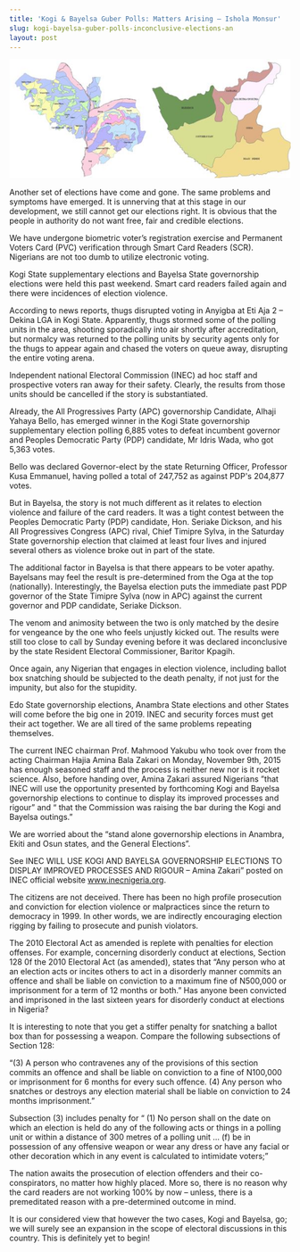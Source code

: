 ```yaml
---
title: 'Kogi & Bayelsa Guber Polls: Matters Arising – Ishola Monsur'
slug: kogi-bayelsa-guber-polls-inconclusive-elections-an
layout: post
---
```


![Kogi & Bayelsa Polls](/media_root/file_archive/SYE_Blog_-_Kogi__Bayelsa_1.jpg "Kogi & Bayelsa Polls 2015")

Another set of elections have come and gone. The same problems and symptoms have emerged. It is unnerving that at this stage in our development, we still cannot get our elections right. It is obvious that the people in authority do not want free, fair and credible elections.

We have undergone biometric voter’s registration exercise and Permanent Voters Card (PVC) verification through Smart Card Readers (SCR). Nigerians are not too dumb to utilize electronic voting. 

 Kogi State supplementary elections and Bayelsa State governorship elections were held this past weekend. Smart card readers failed again and there were incidences of election violence.

According to news reports, thugs disrupted voting in Anyigba at Eti Aja 2 – Dekina LGA in Kogi State. Apparently, thugs stormed some of the polling units in the area, shooting sporadically into air shortly after accreditation, but normalcy was returned to the polling units by security agents only for the thugs to appear again and chased the voters on queue away, disrupting the entire voting arena.

Independent national Electoral Commission (INEC) ad hoc staff and prospective voters ran away for their safety. Clearly, the results from those units should be cancelled if the story is substantiated. 

Already, the All Progressives Party (APC) governorship Candidate, Alhaji Yahaya Bello, has emerged winner in the Kogi State governorship supplementary election polling 6,885 votes to defeat incumbent governor and Peoples Democratic Party (PDP) candidate, Mr Idris Wada, who got 5,363 votes. 

Bello was declared Governor-elect by the state Returning Officer, Professor Kusa Emmanuel, having polled a total of 247,752 as against PDP's 204,877 votes.

But in Bayelsa, the story is not much different as it relates to election violence and failure of the card readers. It was a tight contest between the Peoples Democratic Party (PDP) candidate, Hon. Seriake Dickson, and his All Progressives Congress (APC) rival, Chief Timipre Sylva, in the Saturday State governorship election that claimed at least four lives and injured several others as violence broke out in part of the state.

The additional factor in Bayelsa is that there appears to be voter apathy. Bayelsans may feel the result is pre-determined from the Oga at the top (nationally). Interestingly, the Bayelsa election puts the immediate past PDP governor of the State Timipre Sylva (now in APC) against the current governor and PDP candidate, Seriake Dickson. 

The venom and animosity between the two is only matched by the desire for vengeance by the one who feels unjustly kicked out. The results were still too close to call by Sunday evening before it was declared inconclusive by the state Resident Electoral Commissioner, Baritor Kpagih.

Once again, any Nigerian that engages in election violence, including ballot box snatching should be subjected to the death penalty, if not just for the impunity, but also for the stupidity. 

Edo State governorship elections, Anambra State elections and other States will come before the big one in 2019. INEC and security forces must get their act together. We are all tired of the same problems repeating themselves.

The current INEC chairman Prof. Mahmood Yakubu who took over from the acting Chairman Hajia Amina Bala Zakari on Monday, November 9th, 2015 has enough seasoned staff and the process is neither new nor is it rocket science. Also, before handing over, Amina Zakari assured Nigerians ”that INEC will use the opportunity presented by forthcoming Kogi and Bayelsa governorship elections to continue to display its improved processes and rigour” and “ that the Commission was raising the bar during the Kogi and Bayelsa outings.” 

We are worried about the “stand alone governorship elections in Anambra, Ekiti and Osun states, and the General Elections”.

See INEC WILL USE KOGI AND BAYELSA GOVERNORSHIP ELECTIONS TO DISPLAY IMPROVED PROCESSES AND RIGOUR – Amina Zakari” posted on INEC official website www.inecnigeria.org.

The citizens are not deceived. There has been no high profile prosecution and conviction for election violence or malpractices since the return to democracy in 1999. In other words, we are indirectly encouraging election rigging by failing to prosecute and punish violators.

The 2010 Electoral Act as amended is replete with penalties for election offenses. For example, concerning disorderly conduct at elections, Section 128 0f the 2010 Electoral Act (as amended), states that “Any person who at an election acts or incites others to act in a disorderly manner commits an offence and shall be liable on conviction to a maximum fine of N500,000 or imprisonment for a term of 12 months or both.” Has anyone been convicted and imprisoned in the last sixteen years for disorderly conduct at elections in Nigeria? 

It is interesting to note that you get a stiffer penalty for snatching a ballot box than for possessing a weapon. Compare the following subsections of Section 128: 

“(3) A person who contravenes any of the provisions of this section commits an offence and shall be liable on conviction to a fine of N100,000 or imprisonment for 6 months for every such offence. (4) Any person who snatches or destroys any election material shall be liable on conviction to 24 months imprisonment.” 

Subsection (3) includes penalty for “ (1) No person shall on the date on which an election is held do any of the following acts or things in a polling unit or within a distance of 300 metres of a polling unit … (f) be in possession of any offensive weapon or wear any dress or have any facial or other decoration which in any event is calculated to intimidate voters;”

The nation awaits the prosecution of election offenders and their co-conspirators, no matter how highly placed. More so, there is no reason why the card readers are not working 100% by now – unless, there is a premeditated reason with a pre-determined outcome in mind. 

It is our considered view that however the two cases, Kogi and Bayelsa, go; we will surely see an expansion in the scope of electoral discussions in this country. This is definitely yet to begin!
